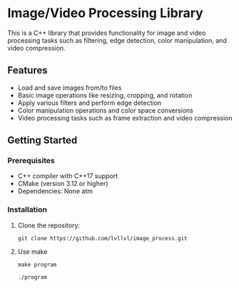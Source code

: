 # Image/Video Processing Library

This is a C++ library that provides functionality for image and video processing tasks such as filtering, edge detection, color manipulation, and video compression.

## Features

- Load and save images from/to files
- Basic image operations like resizing, cropping, and rotation
- Apply various filters and perform edge detection
- Color manipulation operations and color space conversions
- Video processing tasks such as frame extraction and video compression

## Getting Started

### Prerequisites

- C++ compiler with C++17 support
- CMake (version 3.12 or higher)
- Dependencies: None atm  

### Installation

1. Clone the repository:

   ```shell
   git clone https://github.com/lvllvl/image_process.git 
   ```
2. Use make 

   ```shell
   make program

   ./program
   ```

